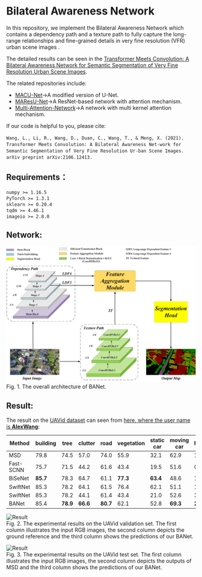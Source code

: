 #  Bilateral Awareness Network

In this repository, we implement the Bilateral Awareness Network which contains a dependency path and a texture path to fully capture the long-range relationships and fine-grained details in very fine resolution (VFR) urban scene images . 

The detailed results can be seen in the [Transformer Meets Convolution: A Bilateral Awareness Network for Semantic Segmentation of Very Fine Resolution Urban Scene Images](https://arxiv.org/ftp/arxiv/papers/2106/2106.12413.pdf).

The related repositories include:
* [MACU-Net](https://github.com/lironui/MACU-Net)->A modified version of U-Net.
* [MAResU-Net](https://github.com/lironui/MAResU-Net)->A ResNet-based network with attention mechanism.
* [Multi-Attention-Network](https://github.com/lironui/Multi-Attention-Network)->A network with multi kernel attention mechanism.

If our code is helpful to you, please cite:

`Wang, L., Li, R., Wang, D., Duan, C., Wang, T., & Meng, X. (2021). Transformer Meets Convolution: A Bilateral Awareness Net-work for Semantic Segmentation of Very Fine Resolution Ur-ban Scene Images. arXiv preprint arXiv:2106.12413.`

Requirements：
------- 
```
numpy >= 1.16.5
PyTorch >= 1.3.1
sklearn >= 0.20.4
tqdm >= 4.46.1
imageio >= 2.8.0
```

Network:
------- 
![network](https://github.com/lironui/BANet/blob/main/figure/network.png)  
Fig. 1.  The overall architecture of BANet.

Result:
------- 
The result on the [UAVid dataset](https://uavid.nl/) can seen from [here, where the user name is **AlexWang**](https://competitions.codalab.org/competitions/25224#results):

| Method    | building | tree     | clutter   | road     | vegetation | static car | moving car | human    | mIoU     | 
|-----------|----------|----------|-----------|----------|------------|------------|------------|----------|----------| 
| MSD       | 79.8     | 74.5     | 57.0      | 74.0     | 55.9       | 32.1       | 62.9       | 19.7     | 57.0     | 
| Fast-SCNN | 75.7     | 71.5     | 44.2      | 61.6     | 43.4       | 19.5       | 51.6       | 0.0      | 45.9     | 
| BiSeNet   | **85.7** | 78.3     | 64.7      | 61.1     | **77.3**   | **63.4**   | 48.6       | 17.5     | 61.5     | 
| SwiftNet  | 85.3     | 78.2     | 64.1      | 61.5     | 76.4       | 62.1       | 51.1       | 15.7     | 61.1     | 
| SwiftNet  | 85.3     | 78.2     | 44.1      | 61.4     | 43.4       | 21.0       | 52.6       | 3.6      | 47.0     | 
| BANet     | 85.4     | **78.9** | **66.6**  | **80.7** | 62.1       | 52.8       | **69.3**   | **21.0** | **64.6** | 


![Result](https://github.com/lironui/BANet/blob/main/figure/UAVid%20-%20val.png)  
Fig. 2. The experimental results on the UAVid validation set. The first column illustrates the input RGB images, the second column depicts the ground reference and the third column shows the predictions of our BANet.

![Result](https://github.com/lironui/BANet/blob/main/figure/UAVid.png)  
Fig. 3.  The experimental results on the UAVid test set. The first column illustrates the input RGB images, the second column depicts the outputs of MSD and the third column shows the predictions of our BANet. 

